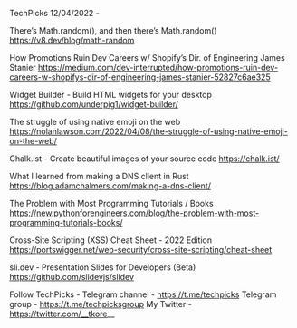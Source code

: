 TechPicks 12/04/2022 -

There’s Math.random(), and then there’s Math.random()
https://v8.dev/blog/math-random

How Promotions Ruin Dev Careers w/ Shopify’s Dir. of Engineering James Stanier
https://medium.com/dev-interrupted/how-promotions-ruin-dev-careers-w-shopifys-dir-of-engineering-james-stanier-52827c6ae325

Widget Builder - Build HTML widgets for your desktop
https://github.com/underpig1/widget-builder/

The struggle of using native emoji on the web
https://nolanlawson.com/2022/04/08/the-struggle-of-using-native-emoji-on-the-web/

Chalk.ist - Create beautiful images of your source code
https://chalk.ist/

What I learned from making a DNS client in Rust
https://blog.adamchalmers.com/making-a-dns-client/

The Problem with Most Programming Tutorials / Books
https://new.pythonforengineers.com/blog/the-problem-with-most-programming-tutorials-books/

Cross-Site Scripting (XSS) Cheat Sheet - 2022 Edition
https://portswigger.net/web-security/cross-site-scripting/cheat-sheet

sli.dev - Presentation Slides for Developers (Beta)
https://github.com/slidevjs/slidev

Follow TechPicks -
Telegram channel - https://t.me/techpicks
Telegram group - https://t.me/techpicksgroup
My Twitter - https://twitter.com/__tkore__